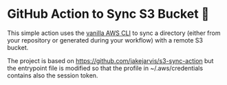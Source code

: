 # GitHub Action to Sync S3 Bucket 🔄

This simple action uses the [vanilla AWS CLI](https://docs.aws.amazon.com/cli/index.html) to sync a directory (either from your repository or generated during your workflow) with a remote S3 bucket.

The project is based on https://github.com/jakejarvis/s3-sync-action but the entrypoint file is modified so that the profile in ~/.aws/credentials contains also the session token.
